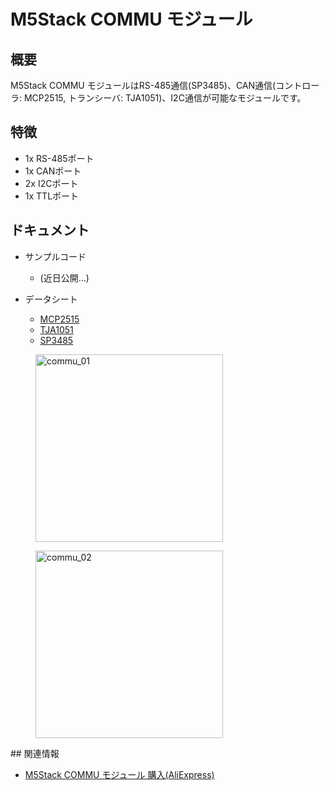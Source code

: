 # M5Stack COMMU モジュール

## 概要

M5Stack COMMU モジュールはRS-485通信(SP3485)、CAN通信(コントローラ: MCP2515, トランシーバ: TJA1051)、I2C通信が可能なモジュールです。

## 特徴

- 1x RS-485ポート
- 1x CANポート
- 2x I2Cポート
- 1x TTLポート

## ドキュメント

- サンプルコード
  - (近日公開...)

- データシート
  - [MCP2515](http://ww1.microchip.com/downloads/en/devicedoc/20001801h.pdf)
  - [TJA1051](https://www.nxp.com/docs/en/data-sheet/TJA1051.pdf)
  - [SP3485](https://www.exar.com/ds/sp3485.pdf)

<figure>
    <img src="assets/img/product_pics/modules/commu_01.jpg" alt="commu_01" width="300px" height="300px">
</figure>
<figure>
    <img src="assets/img/product_pics/modules/commu_02.jpg" alt="commu_02" width="300px" height="300px">
</figure>
## 関連情報

- [M5Stack COMMU モジュール 購入(AliExpress)](https://ja.aliexpress.com/store/product/M5Stack-New-COMMU-Module-Extend-RS485-TTL-CAN-I2C-Port-with-MCP2515-TJA1051-SP3485-Development-Board/3226069_32954475633.html)